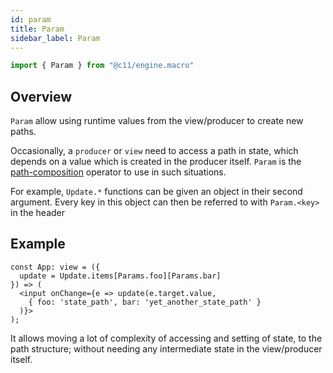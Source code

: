 ```yaml
---
id: param
title: Param
sidebar_label: Param
---
```


```ts
import { Param } from "@c11/engine.macro"
```

## Overview
`Param` allow using runtime values from the view/producer to create new paths.

Occasionally, a `producer` or `view` need to access a path in state, which
depends on a value which is created in the producer itself. `Param` is the
[path-composition](/docs/concepts/path-composition) operator to use in such
situations.

For example, `Update.*` functions can be given an object in their second
argument. Every key in this object can then be referred to with `Param.<key>` in
the header

## Example

```tsx
const App: view = ({
  update = Update.items[Params.foo][Params.bar]
}) => (
  <input onChange={e => update(e.target.value,
    { foo: 'state_path', bar: 'yet_another_state_path' }
  )}>
);
```

It allows moving a lot of complexity of accessing and setting of state, to the
path structure; without needing any intermediate state in the view/producer
itself.
